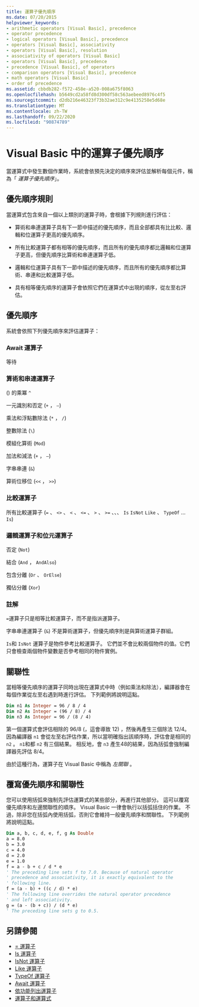 ```yaml
---
title: 運算子優先順序
ms.date: 07/20/2015
helpviewer_keywords:
- arithmetic operators [Visual Basic], precedence
- operator precedence
- logical operators [Visual Basic], precedence
- operators [Visual Basic], associativity
- operators [Visual Basic], resolution
- associativity of operators [Visual Basic]
- operators [Visual Basic], precedence
- precedence [Visual Basic], of operators
- comparison operators [Visual Basic], precedence
- math operators [Visual Basic]
- order of precedence
ms.assetid: cbbdb282-f572-458e-a520-008a675f8063
ms.openlocfilehash: b5649cd2a58fd8d300df58c563aebeed8976c4f5
ms.sourcegitcommit: d2db216e46323f73b32ae312c9e4135258e5d68e
ms.translationtype: MT
ms.contentlocale: zh-TW
ms.lasthandoff: 09/22/2020
ms.locfileid: "90874789"
---
```

# <a name="operator-precedence-in-visual-basic"></a>Visual Basic 中的運算子優先順序

當運算式中發生數個作業時，系統會依預先決定的順序來評估並解析每個元件，稱為「 *運算子優先順序*」。

## <a name="precedence-rules"></a>優先順序規則

 當運算式包含來自一個以上類別的運算子時，會根據下列規則進行評估：

- 算術和串連運算子具有下一節中描述的優先順序，而且全部都具有比比較、邏輯和位運算子更高的優先順序。

- 所有比較運算子都有相等的優先順序，而且所有的優先順序都比邏輯和位運算子更高，但優先順序比算術和串連運算子低。

- 邏輯和位運算子具有下一節中描述的優先順序，而且所有的優先順序都比算術、串連和比較運算子低。

- 具有相等優先順序的運算子會依照它們在運算式中出現的順序，從左至右評估。

## <a name="precedence-order"></a>優先順序

 系統會依照下列優先順序來評估運算子：

### <a name="await-operator"></a>Await 運算子

 等待

### <a name="arithmetic-and-concatenation-operators"></a>算術和串連運算子

  () 的乘冪 `^`

 一元識別和否定 (`+` ， `–`) 

 乘法和浮點數除法 (`*` ， `/`) 

 整數除法 (`\`) 

 模組化算術 (`Mod`) 

 加法和減法 (`+` ， `–`) 

 字串串連 (`&`) 

 算術位移位 (`<<` ， `>>`) 

### <a name="comparison-operators"></a>比較運算子

 所有比較運算子 (`=` 、 `<>` 、 `<` 、 `<=` 、 `>` 、 `>=` 、、、 `Is` `IsNot` `Like` 、 `TypeOf` ... `Is`) 

### <a name="logical-and-bitwise-operators"></a>邏輯運算子和位元運算子

 否定 (`Not`) 

 結合 (`And` ， `AndAlso`) 

 包含分離 (`Or` 、 `OrElse`) 

 獨佔分離 (`Xor`) 

### <a name="comments"></a>註解

 `=`運算子只是相等比較運算子，而不是指派運算子。

 字串串連運算子 (`&`) 不是算術運算子，但優先順序則是與算術運算子群組。

 `Is`和 `IsNot` 運算子是物件參考比較運算子。 它們並不會比較兩個物件的值。它們只會檢查兩個物件變數是否參考相同的物件實例。

## <a name="associativity"></a>關聯性

 當相等優先順序的運算子同時出現在運算式中時（例如乘法和除法），編譯器會在每個作業從左至右遇到時進行評估。 下列範例將說明這點。

```vb
Dim n1 As Integer = 96 / 8 / 4
Dim n2 As Integer = (96 / 8) / 4
Dim n3 As Integer = 96 / (8 / 4)
```

 第一個運算式會評估相除的 96/8 (，這會導致 12) ，然後再產生三個除法 12/4。 因為編譯器 `n1` 會從左至右評估作業，所以當明確指出該順序時，評估會是相同的 `n2` 。 `n1`和都 `n2` 有三個結果。 相反地，會 `n3` 產生48的結果，因為括弧會強制編譯器先評估 8/4。

 由於這種行為，運算子在 Visual Basic 中稱為 *左關聯* 。

## <a name="overriding-precedence-and-associativity"></a>覆寫優先順序和關聯性

 您可以使用括弧來強制先評估運算式的某些部分，再進行其他部分。 這可以覆寫優先順序和左邊關聯性的順序。 Visual Basic 一律會執行以括弧括住的作業。 不過，除非您在括弧內使用括弧，否則它會維持一般優先順序和關聯性。 下列範例將說明這點。

```vb
Dim a, b, c, d, e, f, g As Double
a = 8.0
b = 3.0
c = 4.0
d = 2.0
e = 1.0
f = a - b + c / d * e
' The preceding line sets f to 7.0. Because of natural operator
' precedence and associativity, it is exactly equivalent to the
' following line.
f = (a - b) + ((c / d) * e)
' The following line overrides the natural operator precedence
' and left associativity.
g = (a - (b + c)) / (d * e)
' The preceding line sets g to 0.5.
```

## <a name="see-also"></a>另請參閱

- [= 運算子](assignment-operator.md)
- [Is 運算子](is-operator.md)
- [IsNot 運算子](isnot-operator.md)
- [Like 運算子](like-operator.md)
- [TypeOf 運算子](typeof-operator.md)
- [Await 運算子](await-operator.md)
- [依功能列出運算子](operators-listed-by-functionality.md)
- [運算子和運算式](../../programming-guide/language-features/operators-and-expressions/index.md)
